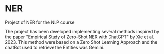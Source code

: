 # NER
Project of NER for the NLP course


The project has been developed implementing several methods inspired by the paper "Empirical Study of Zero-Shot NER with ChatGPT" by Xie et al. 2023.
This method were based on a Zero Shot Learning Approach and the chatBot used to retrieve the Entities was Gemini.
